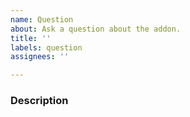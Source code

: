 ```yaml
---
name: Question
about: Ask a question about the addon.
title: ''
labels: question
assignees: ''

---
```


<!--- If applicable, please include your skript-placeholders version (/version skript-placeholders) --->

### Description
<!-- A clear and concise explanation of your question. -->
